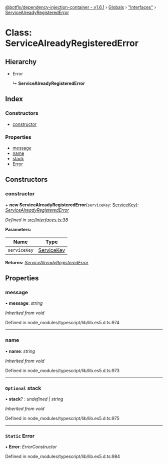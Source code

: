 [@botflx/dependency-injection-container - v1.6.1](../README.md) › [Globals](../globals.md) › ["Interfaces"](../modules/_interfaces_.md) › [ServiceAlreadyRegisteredError](_interfaces_.servicealreadyregisterederror.md)

# Class: ServiceAlreadyRegisteredError

## Hierarchy

* Error

  ↳ **ServiceAlreadyRegisteredError**

## Index

### Constructors

* [constructor](_interfaces_.servicealreadyregisterederror.md#constructor)

### Properties

* [message](_interfaces_.servicealreadyregisterederror.md#message)
* [name](_interfaces_.servicealreadyregisterederror.md#name)
* [stack](_interfaces_.servicealreadyregisterederror.md#optional-stack)
* [Error](_interfaces_.servicealreadyregisterederror.md#static-error)

## Constructors

###  constructor

\+ **new ServiceAlreadyRegisteredError**(`serviceKey`: [ServiceKey](../modules/_interfaces_.md#servicekey)): *[ServiceAlreadyRegisteredError](_interfaces_.servicealreadyregisterederror.md)*

*Defined in [src/Interfaces.ts:38](https://github.com/botflux/dependency-injection-container/blob/a5ee3f9/packages/DIContainer/src/Interfaces.ts#L38)*

**Parameters:**

Name | Type |
------ | ------ |
`serviceKey` | [ServiceKey](../modules/_interfaces_.md#servicekey) |

**Returns:** *[ServiceAlreadyRegisteredError](_interfaces_.servicealreadyregisterederror.md)*

## Properties

###  message

• **message**: *string*

*Inherited from void*

Defined in node_modules/typescript/lib/lib.es5.d.ts:974

___

###  name

• **name**: *string*

*Inherited from void*

Defined in node_modules/typescript/lib/lib.es5.d.ts:973

___

### `Optional` stack

• **stack**? : *undefined | string*

*Inherited from void*

Defined in node_modules/typescript/lib/lib.es5.d.ts:975

___

### `Static` Error

▪ **Error**: *ErrorConstructor*

Defined in node_modules/typescript/lib/lib.es5.d.ts:984
